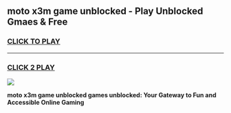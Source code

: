 
## moto x3m game unblocked - Play Unblocked Gmaes & Free
<h3>
<a href="https://premium.freeplayer.one?title=moto_x3m_game_unblocked&ref=20F">CLICK TO PLAY</a></h3>
<hr>

<h3>
<a href="https://premium.freeplayer.one?title=moto_x3m_game_unblocked&ref=20F">CLICK 2 PLAY</a>
  
</h3>

<a href="https://premium.freeplayer.one?title=moto_x3m_game_unblocked&ref=20F/"><img src="https://clearcache.store/games.png"></a>


**moto x3m game unblocked games unblocked: Your Gateway to Fun and Accessible Online Gaming**
